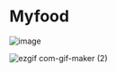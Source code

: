 # Myfood

![image](https://user-images.githubusercontent.com/52784177/94402316-8517aa00-0189-11eb-8f44-6245a9c43c08.png)


![ezgif com-gif-maker (2)](https://user-images.githubusercontent.com/52784177/94477256-43214f00-01ef-11eb-93b2-fdd40dedbb95.gif)


